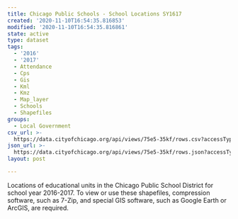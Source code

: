 ```yaml
---
title: Chicago Public Schools - School Locations SY1617
created: '2020-11-10T16:54:35.816853'
modified: '2020-11-10T16:54:35.816861'
state: active
type: dataset
tags:
  - '2016'
  - '2017'
  - Attendance
  - Cps
  - Gis
  - Kml
  - Kmz
  - Map_layer
  - Schools
  - Shapefiles
groups:
  - Local Government
csv_url: >-
  https://data.cityofchicago.org/api/views/75e5-35kf/rows.csv?accessType=DOWNLOAD
json_url: >-
  https://data.cityofchicago.org/api/views/75e5-35kf/rows.json?accessType=DOWNLOAD
layout: post

---
```

Locations of educational units in the Chicago Public School District for school year 2016-2017. To view or use these shapefiles, compression software, such as 7-Zip, and special GIS software, such as Google Earth or ArcGIS, are required.
